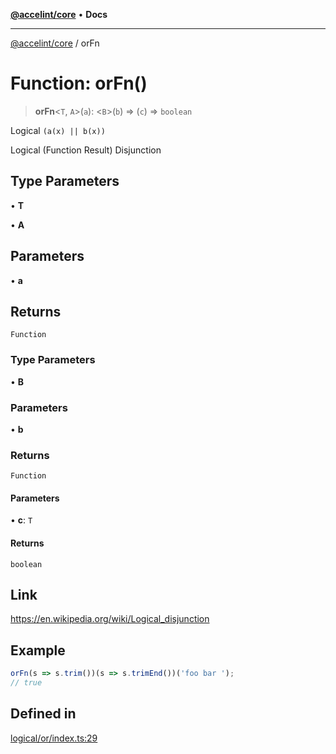 [**@accelint/core**](../README.md) • **Docs**

***

[@accelint/core](../README.md) / orFn

# Function: orFn()

> **orFn**\<`T`, `A`\>(`a`): \<`B`\>(`b`) => (`c`) => `boolean`

Logical `(a(x) || b(x))`

Logical (Function Result) Disjunction

## Type Parameters

• **T**

• **A**

## Parameters

• **a**

## Returns

`Function`

### Type Parameters

• **B**

### Parameters

• **b**

### Returns

`Function`

#### Parameters

• **c**: `T`

#### Returns

`boolean`

## Link

https://en.wikipedia.org/wiki/Logical_disjunction

## Example

```ts
orFn(s => s.trim())(s => s.trimEnd())('foo bar ');
// true
```

## Defined in

[logical/or/index.ts:29](https://github.com/gohypergiant/standard-toolkit/blob/424b88fd48a5bcc02ed99ee27fd64cd73349aa30/packages/core/src/logical/or/index.ts#L29)
